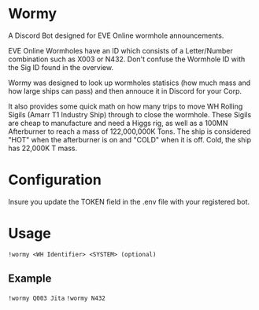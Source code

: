 # Wormy
A Discord Bot designed for EVE Online wormhole announcements.

EVE Online Wormholes have an ID which consists of a Letter/Number combination such as X003 or N432.  Don't confuse the Wormhole ID with the Sig ID found in the overview.

Wormy was designed to look up wormholes statisics (how much mass and how large ships can pass) and then annouce it in Discord for your Corp.

It also provides some quick math on how many trips to move WH Rolling Sigils (Amarr T1 Industry Ship) through to close the wormhole.  These Sigils are cheap to manufacture and need a Higgs rig, as well as a 100MN Afterburner to reach a mass of 122,000,000K Tons.  The ship is considered "HOT" when the afterburner is on and "COLD" when it is off.  Cold, the ship has 22,000K T mass.

# Configuration
Insure you update the TOKEN field in the .env file with your registered bot.

# Usage
```!wormy <WH Identifier> <SYSTEM> (optional)```

## Example
```!wormy Q003 Jita```
```!wormy N432```
  
